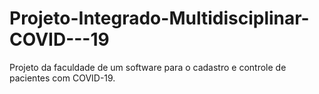 # Projeto-Integrado-Multidisciplinar-COVID---19
Projeto da faculdade de um software para o cadastro e controle de pacientes com COVID-19. 
